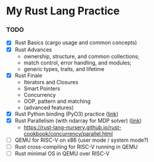 
# My Rust Lang Practice

### TODO
- [x] Rust Basics (cargo usage and common concepts)
- [x] Rust Advances
    - ownership, structure, and common collections;
    - match control, error handling, and modules;
    - generic types, traits, and lifetime
- [x] Rust Finale
    - Iterators and Closures
    - Smart Pointers
    - Concurrency
    - OOP, pattern and matching
    - (advanced features)
- [x] Rust Python binding (PyO3) practice ([link](https://github.com/VDM-Maintainer-Group/vdm-capability-library/tree/main/inotify-lookup))
- [x] Rust Parallelism (with ndarray for MDP solver) ([link](https://github.com/iamhyc/fl-v2x-rust))
    - https://rust-lang-nursery.github.io/rust-cookbook/concurrency/parallel.html
- [ ] QEMU for RISC-V on x86 (user mode / system mode?)
- [ ] Rust cross-compiling for RISC-V running in QEMU
- [ ] Rust minimal OS in QEMU over RISC-V

